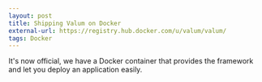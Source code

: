 ```yaml
---
layout: post
title: Shipping Valum on Docker
external-url: https://registry.hub.docker.com/u/valum/valum/
tags: Docker
---
```


It's now official, we have a Docker container that provides the
framework and let you deploy an application easily.
